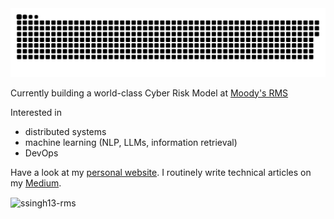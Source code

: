 <picture>
  <source media="(prefers-color-scheme: dark)" srcset="https://raw.githubusercontent.com/ssingh13-rms/ssingh13-rms/output/github-contribution-grid-snake-dark.svg">
  <source media="(prefers-color-scheme: light)" srcset="https://raw.githubusercontent.com/ssingh13-rms/ssingh13-rms/output/github-contribution-grid-snake.svg">
  <img alt="github contribution grid snake animation" src="https://raw.githubusercontent.com/ssingh13-rms/ssingh13-rms/output/github-contribution-grid-snake.svg">
</picture>

Currently building a world-class Cyber Risk Model at [Moody's RMS](https://rms.com/)

Interested in 
- distributed systems
- machine learning (NLP, LLMs, information retrieval)
- DevOps

Have a look at my [personal website](https://sanidhya-singh.github.io/).
I routinely write technical articles on my [Medium](https://medium.com/@sanidhya235).

<p><img align="center" src="https://github-readme-streak-stats.herokuapp.com/?user=ssingh13-rms&" alt="ssingh13-rms" /></p>
